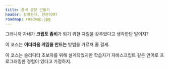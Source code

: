 ```yaml
---
title: 좀비 공장 만들기
header: 환영한다, 인간이여!
roadmap: roadmap.jpg
---
```


그러니까 자네가 **크립토 좀비**가 되기 위한 자질을 갖추었다고 생각한단 말이지? 

이 코스는 **이더리움 게임을 만드는** 방법을 가르쳐 줄 걸세. 

이 코스는 솔리디티 초보자를 위해 설계되었지만 학습자가 자바스크립트 같은 언어로 프로그래밍한 경험이 있다고 가정하지. 
